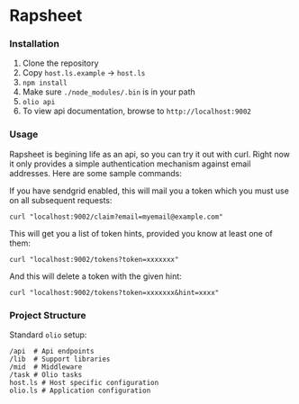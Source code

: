 # Rapsheet
### Installation
1. Clone the repository
2. Copy `host.ls.example` -> `host.ls`
3. `npm install`
4. Make sure `./node_modules/.bin` is in your path
5. `olio api`
6. To view api documentation, browse to `http://localhost:9002`

### Usage
Rapsheet is begining life as an api, so you can try it out with curl.  Right now it only provides a simple authentication mechanism against email addresses.  Here are some sample commands:

If you have sendgrid enabled, this will mail you a token which you must use on all subsequent requests:

`curl "localhost:9002/claim?email=myemail@example.com"`

This will get you a list of token hints, provided you know at least one of them:

`curl "localhost:9002/tokens?token=xxxxxxx"`

And this will delete a token with the given hint:

`curl "localhost:9002/tokens?token=xxxxxxx&hint=xxxx"`

### Project Structure
Standard `olio` setup:

```
/api  # Api endpoints
/lib  # Support libraries
/mid  # Middleware
/task # Olio tasks
host.ls # Host specific configuration
olio.ls # Application configuration
```

